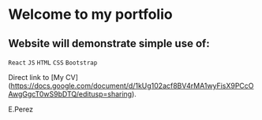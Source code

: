 Welcome to my portfolio 
==

Website will demonstrate simple use of:
--

```React```
```JS```
```HTML```
```CSS```
```Bootstrap```

Direct link to [My CV] (https://docs.google.com/document/d/1kUg102acf8BV4rMA1wyFisX9PCcOAwgGgcT0wS9bDTQ/editusp=sharing).


E.Perez